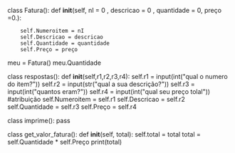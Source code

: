 class Fatura():
    def __init__(self, nI = 0 , descricao = 0 , quantidade = 0, preço =0.):

        self.Numeroitem = nI
        self.Descricao = descricao
        self.Quantidade = quantidade
        self.Preço = preço


meu = Fatura()
meu.Quantidade

class respostas():
    def __init__(self,r1,r2,r3,r4):
        self.r1 = input(int("qual o numero do item?"))
        self.r2 = input(str("qual a sua descrição?"))
        self.r3 = input(int("quantos eram?"))
        self.r4 = input(int("qual seu preço tolal"))
    #atribuição
        self.Numeroitem = self.r1
        self.Descricao = self.r2
        self.Quantidade = self.r3
        self.Preço = self.r4

class imprime():
    pass

class get_valor_fatura():
    def __init__(self, total):
        self.total = total
        total = self.Quantidade * self.Preço
        print(total)
